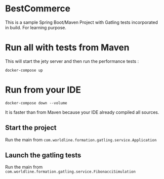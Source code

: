 # BestCommerce

This is a sample Spring Boot/Maven Project with Gatling tests incorporated in build. For learning purpose.

# Run all with tests from Maven

This will start the jety server and then run the performance tests :

    docker-compose up
   
    
# Run from your IDE

    docker-compose down --volume

It is faster than from Maven because your IDE already compiled all sources.

## Start the project

Run the main from ```com.worldline.formation.gatling.service.Application```

## Launch the gatling tests

Run the main from ```com.worldline.formation.gatling.service.FibonacciSimulation```

